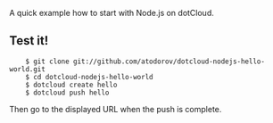 A quick example how to start with Node.js on dotCloud.

Test it!
--------

        $ git clone git://github.com/atodorov/dotcloud-nodejs-hello-world.git
        $ cd dotcloud-nodejs-hello-world
        $ dotcloud create hello
        $ dotcloud push hello

Then go to the displayed URL when the push is complete.
